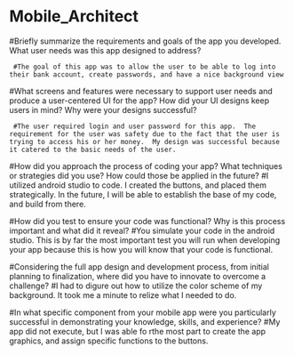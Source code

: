 # Mobile_Architect
#Briefly summarize the requirements and goals of the app you developed. What user needs was this app designed to  address?
     
     #The goal of this app was to allow the user to be able to log into their bank account, create passwords, and have a nice background view

#What screens and features were necessary to support user needs and produce a user-centered UI for the app? How did your UI designs keep users in mind? Why were your designs successful?

     #The user required login and user password for this app.  The requirement for the user was safety due to the fact that the user is trying to access his or her money.  My design was successful because it catered to the basic needs of the user.
#How did you approach the process of coding your app? What techniques or strategies did you use? How could those be applied in the future?
     #I utilized android studio to code.  I created the buttons, and placed them strategically.  In the future, I will be able to establish the base of my code, and build from there. 

#How did you test to ensure your code was functional? Why is this process important and what did it reveal?
    #You simulate your code in the android studio.  This is by far the most important test you will run when developing your app because this is how you will know that your code is functional.

#Considering the full app design and development process, from initial planning to finalization, where did you have to innovate to overcome a challenge?
     #I had to digure out how to utilize the color scheme of my background.  It took me a minute to relize what I needed to do.

#In what specific component from your mobile app were you particularly successful in demonstrating your knowledge, skills, and experience?
     #My app did not execute, but I was able fo rthe most part to create the app graphics, and assign specific functions to the buttons.  
